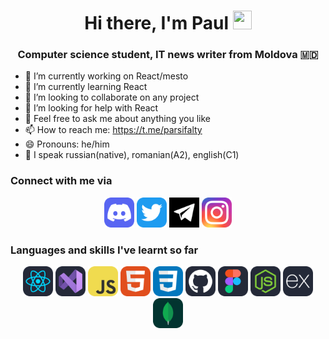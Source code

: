 <h1 align="center">Hi there, I'm Paul
<img src="https://github.com/blackcater/blackcater/raw/main/images/Hi.gif" height="30px" width="30px"/></h1>
<h3 align="center">Computer science student, IT news writer from Moldova 🇲🇩</h3>

- 🔭 I’m currently working on React/mesto
- 🌱 I’m currently learning React
- 👯 I’m looking to collaborate on any project
- 🤔 I’m looking for help with React
- 💬 Feel free to ask me about anything you like
- 📫 How to reach me: https://t.me/parsifalty
- 😄 Pronouns: he/him
- 🧳 I speak russian(native), romanian(A2), english(C1)

<h3>Connect with me via</h3>
<div align="center">
<a href="https://discordapp.com/users/parsifalty_67164"><img src="./icons/Discord.svg" width="48"></a>
<a href="https://twitter.com/sign_armadey"><img src="./icons/Twitter.svg" width="48"></a>
<a href="https://t.me/parsifalty"><img src="./icons/telegram-svgrepo-com.svg" width="48"></a>
<a href="https://www.instagram.com/parsifalty_/"><img src="./icons/Instagram.svg" width="48"></a>
</div>

<h3>Languages and skills I've learnt so far</h3>
<div align="center">
 <img src="./icons/React-Dark.svg" width="48">  
 <img src="./icons/VisualStudio-Dark.svg" width="48">
 <img src="./icons/JavaScript.svg" width="48">
 <img src="./icons/HTML.svg" width="48">
 <img src="./icons/CSS.svg" width="48">
 <img src="./icons/Github-Dark.svg" width="48">
 <img src="./icons/Figma-Dark.svg" width="48">
 <img src="./icons/NodeJS-Dark.svg" width="48">
 <img src="./icons/ExpressJS-Dark.svg" width="48">
 <img src="./icons/MongoDB.svg" width="48">
 </div>

